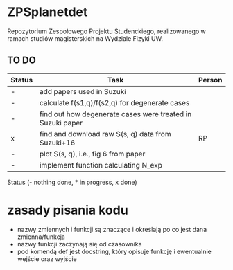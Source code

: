 # ZPSplanetdet
Repozytorium Zespołowego Projektu Studenckiego, realizowanego w ramach studiów magisterskich na Wydziale Fizyki UW. 

## TO DO

| Status | Task | Person |
|--------|------|--------|
|-| add papers used in Suzuki| |
|-| calculate f(s1,q)/f(s2,q) for degenerate cases| |
|-| find out how degenerate cases were treated in Suzuki paper| |
|x| find and download raw S(s, q) data from Suzuki+16|RP|
|-| plot S(s, q), i.e., fig 6 from paper| |
|-| implement function calculating N\_exp| |

Status (- nothing done, * in progress, x done)

# zasady pisania kodu
- nazwy zmiennych i funkcji są znaczące i określają po co jest dana zmienna/funkcja
- nazwy funkcji zaczynają się od czasownika
- pod komendą def jest docstring, który opisuje funkcję i ewentualnie wejście oraz wyjście


